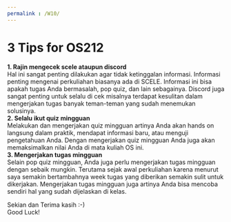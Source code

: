 ```yaml
---
permalink : /W10/
---
```

3 Tips for OS212
==============================
__1. Rajin mengecek scele ataupun discord__<br>
	Hal ini sangat penting dilakukan agar tidak ketinggalan informasi. Informasi penting mengenai perkuliahan biasanya ada di SCELE. Informasi ini bisa apakah tugas Anda bermasalah, pop quiz, dan lain sebagainya. Discord juga sangat penting untuk selalu di cek misalnya terdapat kesulitan dalam mengerjakan tugas banyak teman-teman yang sudah menemukan solusinya.<br>
__2. Selalu ikut quiz mingguan__<br>
	Melakukan dan mengerjakan quiz mingguan artinya Anda akan hands on langsung dalam praktik, mendapat informasi baru, atau menguji pengetahuan Anda. Dengan mengerjakan quiz mingguan Anda juga akan memaksimalkan nilai Anda di mata kuliah OS ini.<br>
__3. Mengerjakan tugas mingguan__<br>
	Selain pop quiz mingguan, Anda juga perlu mengerjakan tugas mingguan dengan sebaik mungkin. Terutama sejak awal perkuliahan karena menurut saya semakin bertambahnya week tugas yang diberikan semakin sulit untuk dikerjakan. Mengerjakan tugas mingguan juga artinya Anda bisa mencoba sendiri hal yang sudah dijelaskan di kelas.<br>

Sekian dan Terima kasih :-) <br>
Good Luck!
